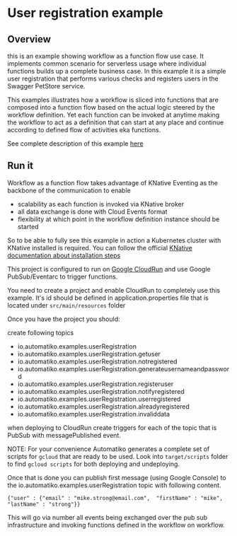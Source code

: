 # User registration example

## Overview 

this is an example showing workflow as a function flow use case. It implements common scenario for serverless usage where 
individual functions builds up a complete business case. In this example it is a simple user registration
that performs various checks and registers users in the Swagger PetStore service.

This examples illustrates how a workflow is sliced into functions that are composed into a function flow based on
the actual logic steered by the workflow definition. Yet each function can be invoked at anytime making the workflow to
act as a definition that can start at any place and continue according to defined flow of activities eka functions.

See complete description of this example [here](https://docs.automatiko.io/main/0.0.0/examples/userregistration.html)

## Run it

Workflow as a function flow takes advantage of KNative Eventing as the backbone of the communication to enable

- scalability as each function is invoked via KNative broker
- all data exchange is done with Cloud Events format
- flexibility at which point in the workflow definition instance should be started

So to be able to fully see this example in action a Kubernetes cluster with KNative installed is required. You can follow the
official [KNative documentation about installation steps](https://knative.dev/docs/install/)

This project is configured to run on [Google CloudRun](https://cloud.google.com/run) and use Google PubSub/Eventarc to trigger functions.

You need to create a project and enable CloudRun to completely use this example. It's id should be defined in application.properties
file that is located under `src/main/resources` folder

Once you have the project you should:

create following topics

- io.automatiko.examples.userRegistration
- io.automatiko.examples.userRegistration.getuser
- io.automatiko.examples.userRegistration.notregistered
- io.automatiko.examples.userRegistration.generateusernameandpassword
- io.automatiko.examples.userRegistration.registeruser
- io.automatiko.examples.userRegistration.notifyregistered
- io.automatiko.examples.userRegistration.userregistered
- io.automatiko.examples.userRegistration.alreadyregistered
- io.automatiko.examples.userRegistration.invaliddata

when deploying to CloudRun create triggers for each of the topic that is PubSub with messagePublished event.

NOTE: For your convenience Automatiko generates a complete set of scripts for `gcloud` that are ready to be used. 
Look into `target/scripts` folder to find `gcloud scripts` for both deploying and undeploying.   

Once that is done you can publish first message (using Google Console) to the io.automatiko.examples.userRegistration topic
with following content.


```
{"user" : {"email" : "mike.strong@email.com",  "firstName" : "mike",  "lastName" : "strong"}}
```

This will go via number all events being exchanged over the pub sub infrastructure and invoking functions defined in the workflow on workflow.

